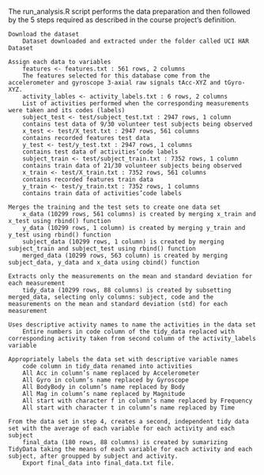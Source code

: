 

The run_analysis.R script performs the data preparation and then followed by the 5 steps required as described in the course project’s definition.

    Download the dataset
        Dataset downloaded and extracted under the folder called UCI HAR Dataset

    Assign each data to variables
        features <- features.txt : 561 rows, 2 columns
        The features selected for this database come from the accelerometer and gyroscope 3-axial raw signals tAcc-XYZ and tGyro-XYZ.
        activity_lables <- activity_labels.txt : 6 rows, 2 columns
        List of activities performed when the corresponding measurements were taken and its codes (labels)
        subject_test <- test/subject_test.txt : 2947 rows, 1 column
        contains test data of 9/30 volunteer test subjects being observed
        x_test <- test/X_test.txt : 2947 rows, 561 columns
        contains recorded features test data
        y_test <- test/y_test.txt : 2947 rows, 1 columns
        contains test data of activities’code labels
        subject_train <- test/subject_train.txt : 7352 rows, 1 column
        contains train data of 21/30 volunteer subjects being observed
        x_train <- test/X_train.txt : 7352 rows, 561 columns
        contains recorded features train data
        y_train <- test/y_train.txt : 7352 rows, 1 columns
        contains train data of activities’code labels

    Merges the training and the test sets to create one data set
        x_data (10299 rows, 561 columns) is created by merging x_train and x_test using rbind() function
        y_data (10299 rows, 1 column) is created by merging y_train and y_test using rbind() function
        subject_data (10299 rows, 1 column) is created by merging subject_train and subject_test using rbind() function
        merged_data (10299 rows, 563 column) is created by merging subject_data, y_data and x_data using cbind() function

    Extracts only the measurements on the mean and standard deviation for each measurement
        tidy_data (10299 rows, 88 columns) is created by subsetting merged_data, selecting only columns: subject, code and the measurements on the mean and standard deviation (std) for each measurement

    Uses descriptive activity names to name the activities in the data set
        Entire numbers in code column of the tidy_data replaced with corresponding activity taken from second column of the activity_labels variable

    Appropriately labels the data set with descriptive variable names
        code column in tidy_data renamed into activities
        All Acc in column’s name replaced by Accelerometer
        All Gyro in column’s name replaced by Gyroscope
        All BodyBody in column’s name replaced by Body
        All Mag in column’s name replaced by Magnitude
        All start with character f in column’s name replaced by Frequency
        All start with character t in column’s name replaced by Time

    From the data set in step 4, creates a second, independent tidy data set with the average of each variable for each activity and each subject
        final_data (180 rows, 88 columns) is created by sumarizing TidyData taking the means of each variable for each activity and each subject, after groupped by subject and activity.
        Export final_data into final_data.txt file.

